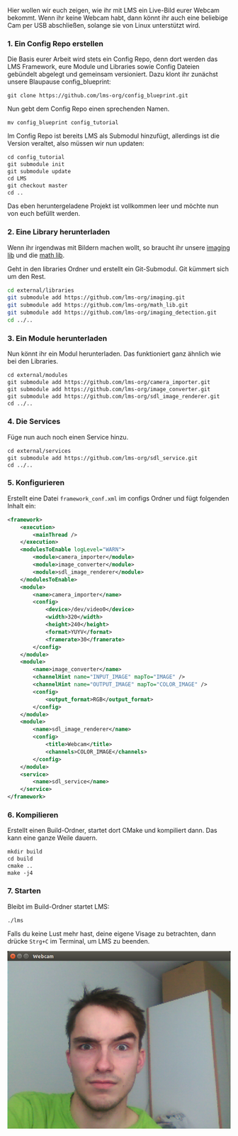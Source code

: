 Hier wollen wir euch zeigen, wie ihr mit LMS ein Live-Bild eurer Webcam bekommt. Wenn ihr keine Webcam habt, dann könnt
ihr auch eine beliebige Cam per USB abschließen, solange sie von Linux unterstützt wird.

### 1. Ein Config Repo erstellen
Die Basis eurer Arbeit wird stets ein Config Repo, denn dort werden das LMS Framework, eure Module und Libraries sowie Config Dateien gebündelt abgelegt und gemeinsam versioniert. Dazu klont ihr zunächst unsere Blaupause config_blueprint:

```
git clone https://github.com/lms-org/config_blueprint.git
```

Nun gebt dem Config Repo einen sprechenden Namen.

```
mv config_blueprint config_tutorial
```

Im Config Repo ist bereits LMS als Submodul hinzufügt, allerdings ist die Version veraltet, also müssen wir nun updaten:

```
cd config_tutorial
git submodule init
git submodule update
cd LMS
git checkout master
cd ..
```

Das eben heruntergeladene Projekt ist vollkommen leer und möchte nun von euch befüllt werden.

### 2. Eine Library herunterladen
Wenn ihr irgendwas mit Bildern machen wollt, so braucht ihr unsere [imaging lib](https://github.com/lms-org/imaging) und
die [math lib](https://github.com/lms-org/math_lib).

Geht in den libraries Ordner und erstellt ein Git-Submodul. Git kümmert sich um den Rest.

```sh
cd external/libraries
git submodule add https://github.com/lms-org/imaging.git
git submodule add https://github.com/lms-org/math_lib.git
git submodule add https://github.com/lms-org/imaging_detection.git
cd ../..
```

### 3. Ein Module herunterladen
Nun könnt ihr ein Modul herunterladen. Das funktioniert ganz ähnlich wie bei den Libraries.

```
cd external/modules
git submodule add https://github.com/lms-org/camera_importer.git
git submodule add https://github.com/lms-org/image_converter.git
git submodule add https://github.com/lms-org/sdl_image_renderer.git
cd ../..
```

### 4. Die Services
Füge nun auch noch einen Service hinzu.

```
cd external/services
git submodule add https://github.com/lms-org/sdl_service.git
cd ../..
```

### 5. Konfigurieren

Erstellt eine Datei `framework_conf.xml` im configs Ordner und fügt folgenden
Inhalt ein:

```xml
<framework>
    <execution>
        <mainThread />
    </execution>
    <modulesToEnable logLevel="WARN">
        <module>camera_importer</module>
        <module>image_converter</module>
        <module>sdl_image_renderer</module>
    </modulesToEnable>
    <module>
        <name>camera_importer</name>
        <config>
            <device>/dev/video0</device>
            <width>320</width>
            <height>240</height>
            <format>YUYV</format>
            <framerate>30</framerate>
        </config>
    </module>
    <module>
        <name>image_converter</name>
        <channelHint name="INPUT_IMAGE" mapTo="IMAGE" />
        <channelHint name="OUTPUT_IMAGE" mapTo="COLOR_IMAGE" />
        <config>
            <output_format>RGB</output_format>
        </config>
    </module>
    <module>
        <name>sdl_image_renderer</name>
        <config>
            <title>Webcam</title>
            <channels>COLOR_IMAGE</channels>
        </config>
    </module>
    <service>
        <name>sdl_service</name>
    </service>
</framework>
```

### 6. Kompilieren
Erstellt einen Build-Ordner, startet dort CMake und kompiliert dann. Das kann eine ganze Weile dauern.

```
mkdir build
cd build
cmake ..
make -j4
```

### 7. Starten
Bleibt im Build-Ordner startet LMS:

```
./lms
```

Falls du keine Lust mehr hast, deine eigene Visage zu betrachten, dann drücke `Strg+C` im Terminal, um LMS zu beenden.

![Webcam Window](window.png)
